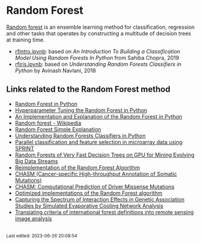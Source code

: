 # Random Forest

[Random forest](https://en.wikipedia.org/wiki/Random_forest) is an ensemble learning method for classification, regression and other tasks that operates by constructing a multitude of decision trees at training time.

* [rfintro.ipynb](rfintro.ipynb): based on *An Introduction To Building a Classification Model Using Random Forests In Python* from Sahiba Chopra, 2019
* [rfiris.ipynb](rfiris.ipynb): based on *Understanding Random Forests Classifiers in Python* by Avinash Navlani, 2018


## Links related to the Random Forest method

* [Random Forest in Python](https://towardsdatascience.com/random-forest-in-python-24d0893d51c0)
* [Hyperparameter Tuning the Random Forest in Python](https://towardsdatascience.com/hyperparameter-tuning-the-random-forest-in-python-using-scikit-learn-28d2aa77dd74)
* [An Implementation and Explanation of the Random Forest in Python](https://towardsdatascience.com/an-implementation-and-explanation-of-the-random-forest-in-python-77bf308a9b76)
* [Random forest - Wikipedia](https://en.wikipedia.org/wiki/Random_forest)
* [Random Forest Simple Explanation](https://williamkoehrsen.medium.com/random-forest-simple-explanation-377895a60d2d)
* [Understanding Random Forests Classifiers in Python](https://www.datacamp.com/community/tutorials/random-forests-classifier-python)
* [Parallel classification and feature selection in microarray data using SPRINT](https://www.ncbi.nlm.nih.gov/pmc/articles/PMC4038771/)
* [Random Forests of Very Fast Decision Trees on GPU for Mining Evolving Big Data Streams](https://hgpu.org/?p=12445)
* [Reimplementation of the Random Forest Algorithm](https://www.researchgate.net/publication/256089569_Reimplementation_of_the_Random_Forest_Algorithm)
* [CHASM (Cancer-specific High-throughput Annotation of Somatic Mutations)](http://wiki.chasmsoftware.org/index.php/CHASM_DL#PARF_Source_Code)
* [CHASM: Computational Prediction of Driver Missense Mutations](https://cancerres.aacrjournals.org/content/canres/69/16/6660.full.pdf)
* [Optimized implementations of the Random Forest algorithm](https://stats.stackexchange.com/questions/10001/optimized-implementations-of-the-random-forest-algorithm)
* [Capturing the Spectrum of Interaction Effects in Genetic Association Studies by Simulated Evaporative Cooling Network Analysis](https://www.academia.edu/530028/Capturing_the_spectrum_of_interaction_effects_in_genetic_association_studies_by_simulated_evaporative_cooling_network_analysis)
* [Translating criteria of international forest definitions into remote sensing image analysis](https://www.sciencedirect.com/science/article/abs/pii/S0034425714001345)

<br><sub>Last edited: 2023-06-26 20:08:54</sub>
